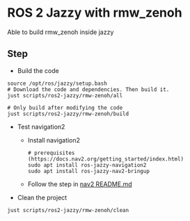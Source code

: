 # ROS 2 Jazzy with rmw_zenoh

Able to build rmw_zenoh inside jazzy

## Step

* Build the code

```shell
source /opt/ros/jazzy/setup.bash
# Download the code and dependencies. Then build it.
just scripts/ros2-jazzy/rmw-zenoh/all

# Only build after modifying the code
just scripts/ros2-jazzy/rmw-zenoh/build
```

* Test navigation2
  * Install navigation2

    ```shell
    # prerequisites (https://docs.nav2.org/getting_started/index.html)
    sudo apt install ros-jazzy-navigation2
    sudo apt install ros-jazzy-nav2-bringup
    ```

  * Follow the step in [nav2 README.md](../nav2/README.md)

* Clean the project

```shell
just scripts/ros2-jazzy/rmw-zenoh/clean
```
